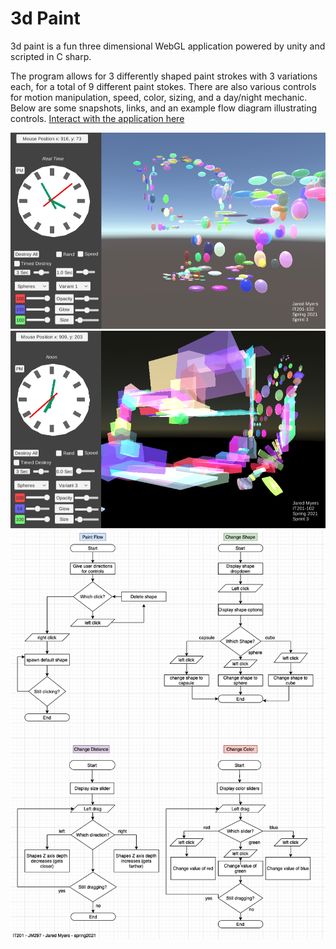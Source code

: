 # 3d Paint
3d paint is a fun three dimensional WebGL application powered by unity and scripted in C sharp.

The program allows for 3 differently shaped paint strokes with 3 variations each, for a total of 9 different paint stokes. There are also various controls for motion manipulation, speed, color, sizing, and a day/night mechanic. Below are some snapshots, links, and an example flow diagram illustrating controls.
[Interact with the application here](https://jaredmyers.itch.io/sprint-3-deliverable)

![interface][1]
![interface2][2]
![userflow][3]

[1]: <interface.png>
[2]: <interface2.png>
[3]: <userflow1.png>
